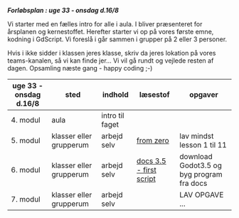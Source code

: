***Forløbsplan : uge 33 - onsdag d.16/8***

Vi starter med en fælles intro for alle i aula. 
I bliver præsenteret for årsplanen og kernestoffet.
Herefter starter vi op på vores første emne, kodning i GdScript.
Vi foreslå i går sammen i grupper på 2 eller 3 personer.

Hvis i ikke sidder i klassen jeres klasse, skriv da jeres lokation på vores teams-kanalen, så vi kan finde jer...
Vi vil gå rundt og vejlede resten af dagen. Opsamling næste gang - happy coding ;-) 


| uge 33 - onsdag d.16/8 | sted                    | indhold         | læsestof                                                                                                                | opgaver                                   |
|------------------------|-------------------------|-----------------|-------------------------------------------------------------------------------------------------------------------------|-------------------------------------------|
| 4. modul               | aula                    | intro til faget |                                                                                                                         |                                           |
| 5. modul               | klasser eller grupperum | arbejd selv     | [from zero](https://gdquest.github.io/learn-gdscript/)                                                                  | lav mindst lesson 1 til 11                |
| 6. modul               | klasser eller grupperum | arbejd selv     | [docs 3.5 - first script](https://docs.godotengine.org/en/3.5/getting_started/step_by_step/scripting_first_script.html) | download Godot3.5 og byg program fra docs |
| 7. modul               | klasser eller grupperum | arbejd selv     |                                                                                                                         | LAV OPGAVE ...                            |